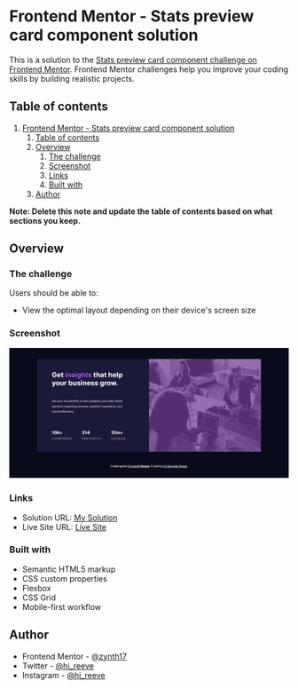 # Frontend Mentor - Stats preview card component solution

This is a solution to the [Stats preview card component challenge on Frontend Mentor](https://www.frontendmentor.io/challenges/stats-preview-card-component-8JqbgoU62). Frontend Mentor challenges help you improve your coding skills by building realistic projects. 

## Table of contents

1. [Frontend Mentor - Stats preview card component solution](#frontend-mentor---stats-preview-card-component-solution)
	1. [Table of contents](#table-of-contents)
	2. [Overview](#overview)
		1. [The challenge](#the-challenge)
		2. [Screenshot](#screenshot)
		3. [Links](#links)
		4. [Built with](#built-with)
	3. [Author](#author)

**Note: Delete this note and update the table of contents based on what sections you keep.**

## Overview

### The challenge

Users should be able to:

- View the optimal layout depending on their device's screen size

### Screenshot

![](./design/Screenshot_1.png)

### Links

- Solution URL: [My Solution](https://github.com/zynth17/stats-preview-card-component)
- Live Site URL: [Live Site](https://zynth17.github.io/stats-preview-card-component/)
### Built with

- Semantic HTML5 markup
- CSS custom properties
- Flexbox
- CSS Grid
- Mobile-first workflow
## Author


- Frontend Mentor - [@zynth17](https://www.frontendmentor.io/profile/zynth17)
- Twitter - [@hi_reeve](https://twitter.com/hi_reeve)
- Instagram - [@hi_reeve](https://www.instagram.com/hi_reeve/)